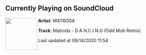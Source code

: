 ## Currently Playing on SoundCloud

[<img align="left" width="100" src="https://i1.sndcdn.com/artworks-UgBWlPi4krIm4DDU-V5Hwyw-t50x50.jpg">](https://soundcloud.com/matrodamusic/oddmobremix)

**Artist**: MATRODA 

**Track**: Matroda - D.A.N.C.I.N.G (Odd Mob Remix)

Last updated at 09/14/2020 11:54
